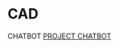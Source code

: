 # CAD
CHATBOT
[PROJECT CHATBOT](https://web-chat.global.assistant.watson.appdomain.cloud/preview.html?backgroundImageURL=https%3A%2F%2Fau-syd.assistant.watson.cloud.ibm.com%2Fpublic%2Fimages%2Fupx-1522897a-a3ee-408d-ade1-f2dc3c58a6b1%3A%3Aa640713d-c394-4128-a443-ac50210ded56&integrationID=7b101b82-735d-4036-8c37-32ef214eda65&region=au-syd&serviceInstanceID=1522897a-a3ee-408d-ade1-f2dc3c58a6b1)
